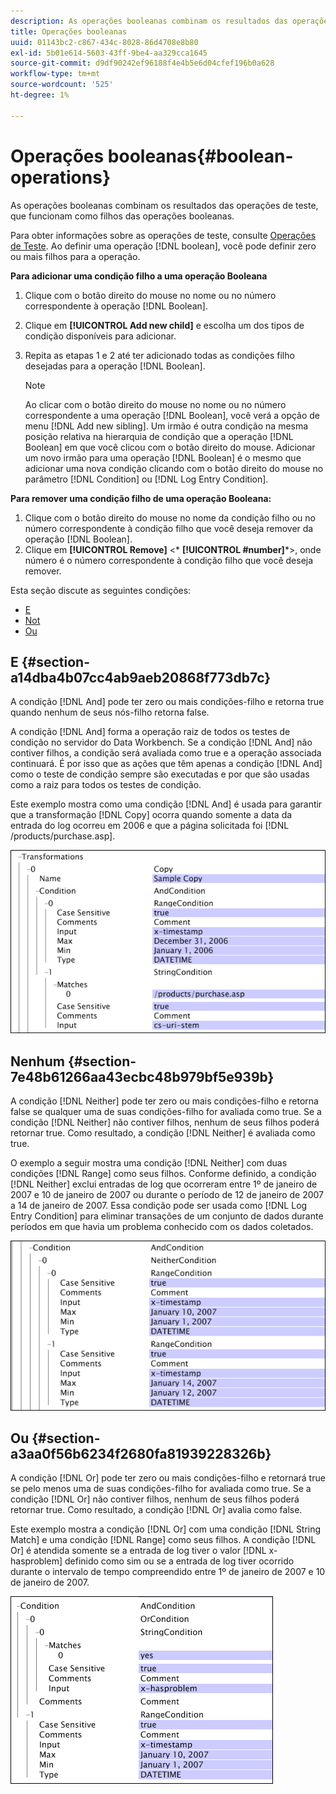 ```yaml
---
description: As operações booleanas combinam os resultados das operações de teste, que funcionam como filhos das operações booleanas.
title: Operações booleanas
uuid: 01143bc2-c867-434c-8028-86d4708e8b80
exl-id: 5b01e614-5603-43ff-9be4-aa329cca1645
source-git-commit: d9df90242ef96188f4e4b5e6d04cfef196b0a628
workflow-type: tm+mt
source-wordcount: '525'
ht-degree: 1%

---
```


# Operações booleanas{#boolean-operations}

As operações booleanas combinam os resultados das operações de teste, que funcionam como filhos das operações booleanas.

Para obter informações sobre as operações de teste, consulte [Operações de Teste](../../../../home/c-dataset-const-proc/c-conditions/c-test-ops/c-test-ops.md#concept-c4bf6cb9e7a94cc7ac49ca9b0b1a2144). Ao definir uma operação [!DNL boolean], você pode definir zero ou mais filhos para a operação.

**Para adicionar uma condição filho a uma operação Booleana**

1. Clique com o botão direito do mouse no nome ou no número correspondente à operação [!DNL Boolean].
1. Clique em **[!UICONTROL Add new child]** e escolha um dos tipos de condição disponíveis para adicionar.
1. Repita as etapas 1 e 2 até ter adicionado todas as condições filho desejadas para a operação [!DNL Boolean].

   >[!NOTE]
   >
   >Ao clicar com o botão direito do mouse no nome ou no número correspondente a uma operação [!DNL Boolean], você verá a opção de menu [!DNL Add new sibling]. Um irmão é outra condição na mesma posição relativa na hierarquia de condição que a operação [!DNL Boolean] em que você clicou com o botão direito do mouse. Adicionar um novo irmão para uma operação [!DNL Boolean] é o mesmo que adicionar uma nova condição clicando com o botão direito do mouse no parâmetro [!DNL Condition] ou [!DNL Log Entry Condition].

**Para remover uma condição filho de uma operação Booleana:**

1. Clique com o botão direito do mouse no nome da condição filho ou no número correspondente à condição filho que você deseja remover da operação [!DNL Boolean].
1. Clique em **[!UICONTROL Remove]** &lt;* **[!UICONTROL #number]***>, onde número é o número correspondente à condição filho que você deseja remover.

Esta seção discute as seguintes condições:

* [E](../../../../home/c-dataset-const-proc/c-conditions/c-test-ops/c-boolean-ops.md#section-a14dba4b07cc4ab9aeb20868f773db7c)
* [Not](../../../../home/c-dataset-const-proc/c-conditions/c-test-ops/c-boolean-ops.md#section-7e48b61266aa43ecbc48b979bf5e939b)
* [Ou](../../../../home/c-dataset-const-proc/c-conditions/c-test-ops/c-boolean-ops.md#section-a3aa0f56b6234f2680fa81939228326b)

## E {#section-a14dba4b07cc4ab9aeb20868f773db7c}

A condição [!DNL And] pode ter zero ou mais condições-filho e retorna true quando nenhum de seus nós-filho retorna false.

A condição [!DNL And] forma a operação raiz de todos os testes de condição no servidor do Data Workbench. Se a condição [!DNL And] não contiver filhos, a condição será avaliada como true e a operação associada continuará. É por isso que as ações que têm apenas a condição [!DNL And] como o teste de condição sempre são executadas e por que são usadas como a raiz para todos os testes de condição.

Este exemplo mostra como uma condição [!DNL And] é usada para garantir que a transformação [!DNL Copy] ocorra quando somente a data da entrada do log ocorreu em 2006 e que a página solicitada foi [!DNL /products/purchase.asp].

![](assets/cfg_Condition_AndCondition.png)

## Nenhum {#section-7e48b61266aa43ecbc48b979bf5e939b}

A condição [!DNL Neither] pode ter zero ou mais condições-filho e retorna false se qualquer uma de suas condições-filho for avaliada como true. Se a condição [!DNL Neither] não contiver filhos, nenhum de seus filhos poderá retornar true. Como resultado, a condição [!DNL Neither] é avaliada como true.

O exemplo a seguir mostra uma condição [!DNL Neither] com duas condições [!DNL Range] como seus filhos. Conforme definido, a condição [!DNL Neither] exclui entradas de log que ocorreram entre 1º de janeiro de 2007 e 10 de janeiro de 2007 ou durante o período de 12 de janeiro de 2007 a 14 de janeiro de 2007. Essa condição pode ser usada como [!DNL Log Entry Condition] para eliminar transações de um conjunto de dados durante períodos em que havia um problema conhecido com os dados coletados.

![](assets/cfg_Condition_NeitherCondition.png)

## Ou {#section-a3aa0f56b6234f2680fa81939228326b}

A condição [!DNL Or] pode ter zero ou mais condições-filho e retornará true se pelo menos uma de suas condições-filho for avaliada como true. Se a condição [!DNL Or] não contiver filhos, nenhum de seus filhos poderá retornar true. Como resultado, a condição [!DNL Or] avalia como false.

Este exemplo mostra a condição [!DNL Or] com uma condição [!DNL String Match] e uma condição [!DNL Range] como seus filhos. A condição [!DNL Or] é atendida somente se a entrada de log tiver o valor [!DNL x-hasproblem] definido como sim ou se a entrada de log tiver ocorrido durante o intervalo de tempo compreendido entre 1º de janeiro de 2007 e 10 de janeiro de 2007.

![](assets/cfg_Condition_OrCondition.png)
